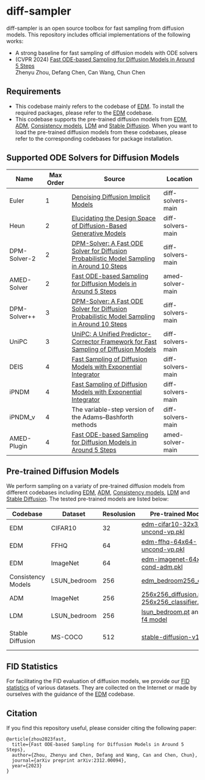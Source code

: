 # diff-sampler
diff-sampler is an open source toolbox for fast sampling from diffusion models. This repository includes official implementations of the following works:
- A strong baseline for fast sampling of diffusion models with ODE solvers
- (CVPR 2024) [Fast ODE-based Sampling for Diffusion Models in Around 5 Steps](https://arxiv.org/abs/2312.00094)<br>
Zhenyu Zhou, Defang Chen, Can Wang, Chun Chen

<!-- ## TODO -->
<!-- - [x] Release the code of [Fast ODE-based Sampling for Diffusion Models in Around 5 Steps](https://arxiv.org/abs/2312.00094) for fast sampling of diffusion models -->
<!-- - [ ] Release the code of [A Geometric Perspective on Diffusion Models](https://arxiv.org/abs/2305.19947) for evaluating the geometric structure of diffusion models -->

## Requirements
- This codebase mainly refers to the codebase of [EDM](https://github.com/NVlabs/edm). To install the required packages, please refer to the [EDM](https://github.com/NVlabs/edm) codebase.
- This codebase supports the pre-trained diffusion models from [EDM](https://github.com/NVlabs/edm), [ADM](https://github.com/openai/guided-diffusion), [Consistency models](https://github.com/openai/consistency_models), [LDM](https://github.com/CompVis/latent-diffusion) and [Stable Diffusion](https://github.com/CompVis/stable-diffusion). When you want to load the pre-trained diffusion models from these codebases, please refer to the corresponding codebases for package installation.

## Supported ODE Solvers for Diffusion Models
| Name | Max Order | Source | Location |
|------|-----------|--------|----------|
|Euler|1|[Denoising Diffusion Implicit Models](https://arxiv.org/abs/2010.02502)|diff-solvers-main|
|Heun|2|[Elucidating the Design Space of Diffusion-Based Generative Models](https://arxiv.org/abs/2206.00364)|diff-solvers-main|
|DPM-Solver-2|2|[DPM-Solver: A Fast ODE Solver for Diffusion Probabilistic Model Sampling in Around 10 Steps](https://arxiv.org/abs/2206.00927)|diff-solvers-main|
|AMED-Solver|2|[Fast ODE-based Sampling for Diffusion Models in Around 5 Steps](https://arxiv.org/abs/2312.00094)|amed-solver-main|
|DPM-Solver++|3|[DPM-Solver: A Fast ODE Solver for Diffusion Probabilistic Model Sampling in Around 10 Steps](https://arxiv.org/abs/2206.00927)|diff-solvers-main|
|UniPC|3|[UniPC: A Unified Predictor-Corrector Framework for Fast Sampling of Diffusion Models](https://proceedings.neurips.cc/paper_files/paper/2023/hash/9c2aa1e456ea543997f6927295196381-Abstract-Conference.html)|diff-solvers-main|
|DEIS|4|[Fast Sampling of Diffusion Models with Exponential Integrator](https://arxiv.org/abs/2204.13902)|diff-solvers-main|
|iPNDM|4|[Fast Sampling of Diffusion Models with Exponential Integrator](https://arxiv.org/abs/2204.13902)|diff-solvers-main|
|iPNDM_v|4|The variable-step version of the Adams–Bashforth methods|diff-solvers-main|
|AMED-Plugin|4|[Fast ODE-based Sampling for Diffusion Models in Around 5 Steps](https://arxiv.org/abs/2312.00094)|amed-solver-main|

## Pre-trained Diffusion Models
We perform sampling on a variaty of pre-trained diffusion models from different codebases including
[EDM](https://github.com/NVlabs/edm), [ADM](https://github.com/openai/guided-diffusion), [Consistency models](https://github.com/openai/consistency_models), [LDM](https://github.com/CompVis/latent-diffusion) and [Stable Diffusion](https://github.com/CompVis/stable-diffusion). The tested pre-trained models are listed below:

| Codebase | Dataset | Resolusion | Pre-trained Models | Description |
|----------|---------|------------|--------------------|-------------|
|EDM|CIFAR10|32|[edm-cifar10-32x32-uncond-vp.pkl](https://nvlabs-fi-cdn.nvidia.com/edm/pretrained/edm-cifar10-32x32-uncond-vp.pkl)
|EDM|FFHQ|64|[edm-ffhq-64x64-uncond-vp.pkl](https://nvlabs-fi-cdn.nvidia.com/edm/pretrained/edm-ffhq-64x64-uncond-vp.pkl)
|EDM|ImageNet|64|[edm-imagenet-64x64-cond-adm.pkl](https://nvlabs-fi-cdn.nvidia.com/edm/pretrained/edm-imagenet-64x64-cond-adm.pkl)
|Consistency Models|LSUN_bedroom|256|[edm_bedroom256_ema.pt](https://openaipublic.blob.core.windows.net/consistency/edm_bedroom256_ema.pt)|Pixel-space
|ADM|ImageNet|256|[256x256_diffusion.pt](https://openaipublic.blob.core.windows.net/diffusion/jul-2021/256x256_diffusion.pt) and [256x256_classifier.pt](https://openaipublic.blob.core.windows.net/diffusion/jul-2021/256x256_classifier.pt)|Classifier-guidance.
|LDM|LSUN_bedroom|256|[lsun_bedroom.pt](https://openaipublic.blob.core.windows.net/diffusion/jul-2021/lsun_bedroom.pt) and [vq-f4 model](https://ommer-lab.com/files/latent-diffusion/vq-f4.zip)|Latent-space
|Stable Diffusion|MS-COCO|512|[stable-diffusion-v1-4](https://huggingface.co/CompVis/stable-diffusion-v1-4)|Classifier-free-guidance

## FID Statistics
For facilitating the FID evaluation of diffusion models, we provide our [FID statistics](https://drive.google.com/drive/folders/1f8qf5qtUewCdDrkExK_Tk5-qC-fNPKpL?usp=sharing) of various datasets. They are collected on the Internet or made by ourselves with the guidance of the [EDM](https://github.com/NVlabs/edm) codebase. 

## Citation
If you find this repository useful, please consider citing the following paper:

```
@article{zhou2023fast,
  title={Fast ODE-based Sampling for Diffusion Models in Around 5 Steps},
  author={Zhou, Zhenyu and Chen, Defang and Wang, Can and Chen, Chun},
  journal={arXiv preprint arXiv:2312.00094},
  year={2023}
}
```
